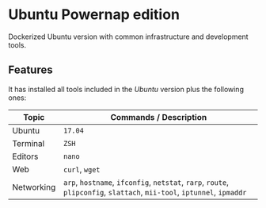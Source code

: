 # Ubuntu Powernap edition

Dockerized Ubuntu version with common infrastructure and development tools.

## Features

It has installed all tools included in the *Ubuntu* version plus the following ones:

| Topic         | Commands / Description     |
| ------------- |-------------|
| Ubuntu        | `17.04` |
| Terminal      | `ZSH` |
| Editors       | `nano` |
| Web           | `curl`, `wget` |
| Networking    | `arp`, `hostname`, `ifconfig`, `netstat`, `rarp`, `route`, `plipconfig`, `slattach`, `mii-tool`, `iptunnel`, `ipmaddr` |
